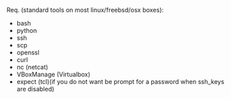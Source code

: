 Req. (standard tools on most linux/freebsd/osx boxes):
 - bash
 - python
 - ssh
 - scp
 - openssl
 - curl
 - nc (netcat)
 - VBoxManage (Virtualbox)
 - expect (tcl)(if you do not want be prompt for a password when ssh_keys are disabled)

